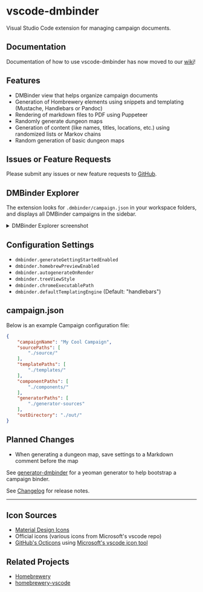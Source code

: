 # vscode-dmbinder
Visual Studio Code extension for managing campaign documents.

## Documentation
Documentation of how to use vscode-dmbinder has now moved to our [wiki](https://github.com/jsnee/vscode-dmbinder/wiki)!

## Features
- DMBinder view that helps organize campaign documents
- Generation of Hombrewery elements using snippets and templating (Mustache, Handlebars or Pandoc)
- Rendering of markdown files to PDF using Puppeteer
- Randomly generate dungeon maps
- Generation of content (like names, titles, locations, etc.) using randomized lists or Markov chains
- Random generation of basic dungeon maps

## Issues or Feature Requests
Please submit any issues or new feature requests to [GitHub](https://github.com/jsnee/vscode-dmbinder/issues).

## DMBinder Explorer
The extension looks for `.dmbinder/campaign.json` in your workspace folders, and displays all DMBinder campaigns in the sidebar.

<details>
<summary>DMBinder Explorer screenshot</summary>

![DMBinder Explorer Screenshot](img/screenshots/explorer.png)

</details><!--DMBinder Explorer screenshot -->

## Configuration Settings
- `dmbinder.generateGettingStartedEnabled`
- `dmbinder.homebrewPreviewEnabled`
- `dmbinder.autogenerateOnRender`
- `dmbinder.treeViewStyle`
- `dmbinder.chromeExecutablePath`
- `dmbinder.defaultTemplatingEngine` (Default: "handlebars")

## campaign.json
Below is an example Campaign configuration file:
``` json
{
    "campaignName": "My Cool Campaign",
    "sourcePaths": [
        "./source/"
    ],
    "templatePaths": [
        "./templates/"
    ],
    "componentPaths": [
        "./components/"
    ],
    "generatorPaths": [
        "./generator-sources"
    ],
    "outDirectory": "./out/"
}
```

## Planned Changes
- When generating a dungeon map, save settings to a Markdown comment before the map

See [generator-dmbinder](https://github.com/jsnee/generator-dmbinder) for a yeoman generator to help bootstrap a campaign binder.

See [Changelog](CHANGELOG.md) for release notes.

-----------------------------------------------------------------------------------------------------------

## Icon Sources
- [Material Design Icons](https://materialdesignicons.com/)
- Official icons (various icons from Microsoft's vscode repo)
- [GitHub's Octicons](https://github.com/primer/octicons/tree/master/lib/octicons_node) using [Microsoft's vscode icon tool](https://github.com/microsoft/vscode-octicons-font)

## Related Projects
- [Homebrewery](https://github.com/naturalcrit/homebrewery)
- [homebrewery-vscode](https://github.com/OfficerHalf/homebrewery-vscode)